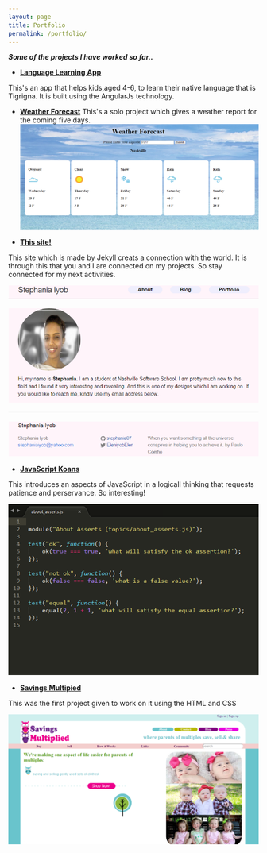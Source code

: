```yaml
---
layout: page
title: Portfolio 
permalink: /portfolio/
---
```


**_Some of the projects I have worked so far.._**


* [**Language Learning App**](https://languagelearningapp.firebaseapp.com)

This's an app that helps kids,aged 4-6, to learn their native language that is Tigrigna. It is built using the AngularJs technology.


* [**Weather Forecast**](https://github.com/stephania07/Weather-Forecast)
This's a solo project which gives a weather report for the coming five days.
![weatherforecast](/downloads/image/weatherforecast.png "Weather Forecast")


* [**This site!**](https://github.com/stephania07/stephania07.github.io)

This site which is made by Jekyll creats a connection with the world. It is through this that you and I are connected on my projects. So stay connected for my next activities.

![Jekyll](/downloads/image/jekyll.png "This site")


* [**JavaScript Koans**](https://github.com/stephania07/javaScript-Koans)

This introduces an aspects of JavaScript in a logicall thinking that requests patience and perservance. So interesting!

![assertion](/downloads/image/jskoans.png "Asserts")



* [**Savings Multipied**](https://github.com/stephania07/savingsMultiplied7) 

This was the first project given to work on it using the HTML and CSS


![visit image](/downloads/image/SVMultiplied.png "The Mockup")
